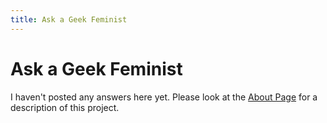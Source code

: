 ```yaml
---
title: Ask a Geek Feminist
---
```


Ask a Geek Feminist
===================

I haven't posted any answers here yet. Please look at the [About Page](about) for a description of this project.